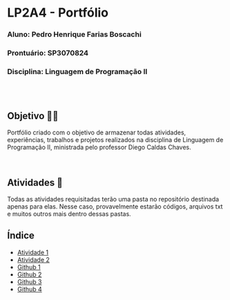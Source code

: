 # LP2A4 - Portfólio

<h3><strong>Aluno:</strong> Pedro Henrique Farias Boscachi</h3>
<h3><strong>Prontuário:</strong> SP3070824</h3>
<h3><strong>Disciplina:</strong> Linguagem de Programação II</h3>

<br>
<br>

## Objetivo 👨‍🎓

Portfólio criado com o objetivo de armazenar todas atividades, experiências, trabalhos e projetos realizados na disciplina de Linguagem de Programação II, ministrada pelo professor Diego Caldas Chaves.

<br>

## Atividades 📝

Todas as atividades requisitadas terão uma pasta no repositório destinada apenas para elas. Nesse caso, provavelmente estarão códigos, arquivos txt e muitos outros mais dentro dessas pastas.

## Índice

- [Atividade 1](https://github.com/PedroBoscachi/LP2A4-Portfolio/tree/master/Atividades/Atividade1)
- [Atividade 2](https://github.com/PedroBoscachi/LP2A4-Portfolio/tree/master/Atividades/Atividade2)
- [Github 1](https://github.com/PedroBoscachi/LP2A4-Portfolio/tree/master/Atividades/Github1)
- [Github 2](https://github.com/PedroBoscachi/LP2A4-Portfolio/tree/master/Atividades/Github2)
- [Github 3](https://github.com/PedroBoscachi/LP2A4-Portfolio/tree/master/Atividades/Github3)
- [Github 4](https://github.com/PedroBoscachi/LP2A4-Portfolio/tree/master/Atividades/Github4)
